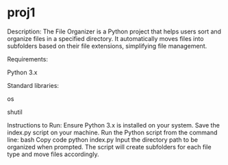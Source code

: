 # proj1

Description:
The File Organizer is a Python project that helps users sort and organize files in a specified directory. It automatically moves files into subfolders based on their file extensions, simplifying file management.

Requirements:

Python 3.x

Standard libraries:

os

shutil

Instructions to Run:
Ensure Python 3.x is installed on your system.
Save the index.py script on your machine.
Run the Python script from the command line:
bash
Copy code
python index.py
Input the directory path to be organized when prompted. The script will create subfolders for each file type and move files accordingly.
